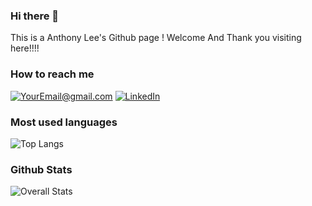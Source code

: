 ### Hi there 👋
This is a Anthony Lee's Github page !
Welcome And Thank you visiting here!!!!

### How to reach me
<a href="mailto:ahjlee74@gmail.com">![YourEmail@gmail.com](https://img.shields.io/badge/Gmail-D14836?style=for-the-badge&logo=gmail&logoColor=white)</a>
<a href="https://www.linkedin.com/in/alee74/">![LinkedIn](https://img.shields.io/badge/LinkedIn-0077B5?style=for-the-badge&logo=linkedin&logoColor=white)</a> 

### Most used languages
![Top Langs](https://github-readme-stats.vercel.app/api/top-langs/?username=hjlee0704&layout=compact)


### Github Stats
![Overall Stats](https://github-readme-stats.vercel.app/api?username=hjlee0704&count_private=true&show_icons=true&hide=contribs)




<!--
**hjlee0704/hjlee0704** is a ✨ _special_ ✨ repository because its `README.md` (this file) appears on your GitHub profile.

Here are some ideas to get you started:

- 🔭 I’m currently working on ...
- 🌱 I’m currently learning ...
- 👯 I’m looking to collaborate on ...
- 🤔 I’m looking for help with ...
- 💬 Ask me about ...
- 📫 How to reach me: ...
- 😄 Pronouns: ...
- ⚡ Fun fact: ...
-->
